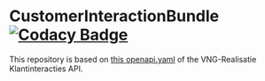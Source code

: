 # CustomerInteractionBundle [![Codacy Badge](https://app.codacy.com/project/badge/Grade/980ea2efc85a427ea909518f29506ff6)](https://app.codacy.com/gh/CommonGateway/CustomerInteractionBundle/dashboard?utm_source=gh\&utm_medium=referral\&utm_content=\&utm_campaign=Badge_grade)

This repository is based on [this openapi.yaml](https://github.com/VNG-Realisatie/klantinteracties/blob/main/docs/api_familie_klantinteracties/klantinteracties/openapi.yaml) of the VNG-Realisatie Klantinteracties API.
